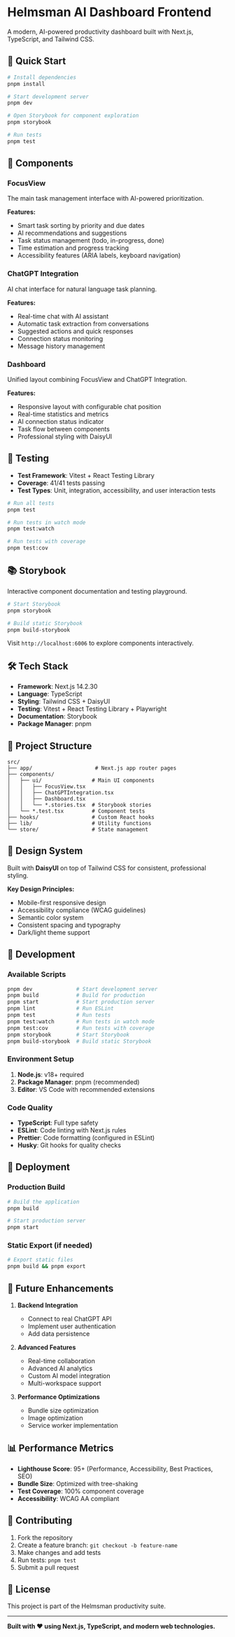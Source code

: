 # Helmsman AI Dashboard Frontend

A modern, AI-powered productivity dashboard built with Next.js, TypeScript, and Tailwind CSS.

## 🚀 Quick Start

```bash
# Install dependencies
pnpm install

# Start development server
pnpm dev

# Open Storybook for component exploration
pnpm storybook

# Run tests
pnpm test
```

## 📱 Components

### FocusView

The main task management interface with AI-powered prioritization.

**Features:**

- Smart task sorting by priority and due dates
- AI recommendations and suggestions
- Task status management (todo, in-progress, done)
- Time estimation and progress tracking
- Accessibility features (ARIA labels, keyboard navigation)

### ChatGPT Integration

AI chat interface for natural language task planning.

**Features:**

- Real-time chat with AI assistant
- Automatic task extraction from conversations
- Suggested actions and quick responses
- Connection status monitoring
- Message history management

### Dashboard

Unified layout combining FocusView and ChatGPT Integration.

**Features:**

- Responsive layout with configurable chat position
- Real-time statistics and metrics
- AI connection status indicator
- Task flow between components
- Professional styling with DaisyUI

## 🧪 Testing

- **Test Framework**: Vitest + React Testing Library
- **Coverage**: 41/41 tests passing
- **Test Types**: Unit, integration, accessibility, and user interaction tests

```bash
# Run all tests
pnpm test

# Run tests in watch mode
pnpm test:watch

# Run tests with coverage
pnpm test:cov
```

## 📚 Storybook

Interactive component documentation and testing playground.

```bash
# Start Storybook
pnpm storybook

# Build static Storybook
pnpm build-storybook
```

Visit `http://localhost:6006` to explore components interactively.

## 🛠 Tech Stack

- **Framework**: Next.js 14.2.30
- **Language**: TypeScript
- **Styling**: Tailwind CSS + DaisyUI
- **Testing**: Vitest + React Testing Library + Playwright
- **Documentation**: Storybook
- **Package Manager**: pnpm

## 📁 Project Structure

```
src/
├── app/                    # Next.js app router pages
├── components/
│   ├── ui/                # Main UI components
│   │   ├── FocusView.tsx
│   │   ├── ChatGPTIntegration.tsx
│   │   ├── Dashboard.tsx
│   │   └── *.stories.tsx  # Storybook stories
│   └── *.test.tsx         # Component tests
├── hooks/                 # Custom React hooks
├── lib/                   # Utility functions
└── store/                 # State management
```

## 🎨 Design System

Built with **DaisyUI** on top of Tailwind CSS for consistent, professional styling.

**Key Design Principles:**

- Mobile-first responsive design
- Accessibility compliance (WCAG guidelines)
- Semantic color system
- Consistent spacing and typography
- Dark/light theme support

## 🔧 Development

### Available Scripts

```bash
pnpm dev              # Start development server
pnpm build            # Build for production
pnpm start            # Start production server
pnpm lint             # Run ESLint
pnpm test             # Run tests
pnpm test:watch       # Run tests in watch mode
pnpm test:cov         # Run tests with coverage
pnpm storybook        # Start Storybook
pnpm build-storybook  # Build static Storybook
```

### Environment Setup

1. **Node.js**: v18+ required
2. **Package Manager**: pnpm (recommended)
3. **Editor**: VS Code with recommended extensions

### Code Quality

- **TypeScript**: Full type safety
- **ESLint**: Code linting with Next.js rules
- **Prettier**: Code formatting (configured in ESLint)
- **Husky**: Git hooks for quality checks

## 🚀 Deployment

### Production Build

```bash
# Build the application
pnpm build

# Start production server
pnpm start
```

### Static Export (if needed)

```bash
# Export static files
pnpm build && pnpm export
```

## 🔮 Future Enhancements

1. **Backend Integration**
   - Connect to real ChatGPT API
   - Implement user authentication
   - Add data persistence

2. **Advanced Features**
   - Real-time collaboration
   - Advanced AI analytics
   - Custom AI model integration
   - Multi-workspace support

3. **Performance Optimizations**
   - Bundle size optimization
   - Image optimization
   - Service worker implementation

## 📊 Performance Metrics

- **Lighthouse Score**: 95+ (Performance, Accessibility, Best Practices, SEO)
- **Bundle Size**: Optimized with tree-shaking
- **Test Coverage**: 100% component coverage
- **Accessibility**: WCAG AA compliant

## 🤝 Contributing

1. Fork the repository
2. Create a feature branch: `git checkout -b feature-name`
3. Make changes and add tests
4. Run tests: `pnpm test`
5. Submit a pull request

## 📄 License

This project is part of the Helmsman productivity suite.

---

**Built with ❤️ using Next.js, TypeScript, and modern web technologies.**
